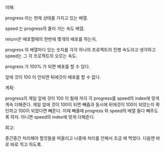 이해: 

progress 라는 현제 상태를 가지고 있는 배열. 

speed 는 progress의 올라 가는 속도 배열. 

return은 배포할때의 한번에 몇개의 배포를 하는지.

progress 의 배열마다 있는 숫자를 각각 하나의 프로젝트의 진행 속도라고 생각하고 speed는 그 각 프로젝트의 오르는 속도. 

progress 가 100% 가 되면 배포를 할 수 있다.

앞에 것이 100 이 안되면 뒤에것이 배포를 할 수 없다.

계획: 

progress의 제일 앞에 것이 100 이 될때 까지 각 progress를  speed의 index에 맞게 계속 더해준다. 
제일 앞에 것이 100이 되면 빼줌과 동시에 뒤에것이 100이 되었는지 확인하고 100이 되었다면 빼준다. 
이때 빼줄때 progress 와 speed의 배열 둘다 빼주도록 하자.
아니면 speed의 index에 맞게 더해준다.

회고:

중간중간 처리해야 할것들을 떠올리고 나중에 처리를 안해서 조금 애 먹었다. 다음엔 바로 바로 적고 하도록.